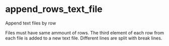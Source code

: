 # append_rows_text_file
Append text files by row 

Files must have same ammount of rows. The third element of each row from each file is added to a new text file. Different lines are split with break lines.
